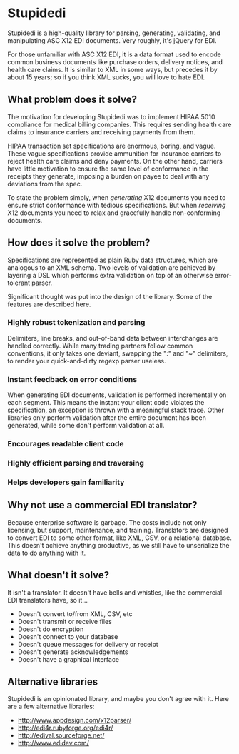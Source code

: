# Stupidedi

Stupidedi is a high-quality library for parsing, generating, validating,
and manipulating ASC X12 EDI documents. Very roughly, it's jQuery for
EDI.

For those unfamiliar with ASC X12 EDI, it is a data format used to
encode common business documents like purchase orders, delivery
notices, and health care claims. It is similar to XML in some ways,
but precedes it by about 15 years; so if you think XML sucks, you
will love to hate EDI.

## What problem does it solve?

The motivation for developing Stupidedi was to implement HIPAA 5010
compliance for medical billing companies. This requires sending health
care claims to insurance carriers and receiving payments from them.

HIPAA transaction set specifications are enormous, boring, and vague.
These vague specifications provide ammunition for insurance carriers
to reject health care claims and deny payments. On the other hand,
carriers have little motivation to ensure the same level of conformance
in the receipts they generate, imposing a burden on payee to deal
with any deviations from the spec.

To state the problem simply, when *generating* X12 documents you need
to ensure strict conformance with tedious specifications. But when
*receiving* X12 documents you need to relax and gracefully handle
non-conforming documents.

## How does it solve the problem?

Specifications are represented as plain Ruby data structures, which
are analogous to an XML schema. Two levels of validation are achieved
by layering a DSL which performs extra validation on top of an otherwise
error-tolerant parser.

Significant thought was put into the design of the library. Some of
the features are described here.

### Highly robust tokenization and parsing

Delimiters, line breaks, and out-of-band data between interchanges are
handled correctly. While many trading partners follow common conventions,
it only takes one deviant, swapping the ":" and "~" delimiters, to render
your quick-and-dirty regexp parser useless.

### Instant feedback on error conditions

When generating EDI documents, validation is performed incrementally
on each segment. This means the instant your client code violates the
specification, an exception is thrown with a meaningful stack trace.
Other libraries only perform validation after the entire document has
been generated, while some don't perform validation at all.

### Encourages readable client code

### Highly efficient parsing and traversing

### Helps developers gain familiarity

## Why not use a commercial EDI translator?

Because enterprise software is garbage. The costs include not only
licensing, but support, maintenance, and training. Translators are
designed to convert EDI to some other format, like XML, CSV, or a
relational database. This doesn't achieve anything productive, as
we still have to unserialize the data to do anything with it.

## What doesn't it solve?

It isn't a translator. It doesn't have bells and whistles, like the
commercial EDI translators have, so it...

* Doesn't convert to/from XML, CSV, etc
* Doesn't transmit or receive files
* Doesn't do encryption
* Doesn't connect to your database
* Doesn't queue messages for delivery or receipt
* Doesn't generate acknowledgements
* Doesn't have a graphical interface

## Alternative libraries

Stupidedi is an opinionated library, and maybe you don't agree with
it. Here are a few alternative libraries:

* http://www.appdesign.com/x12parser/
* http://edi4r.rubyforge.org/edi4r/
* http://edival.sourceforge.net/
* http://www.edidev.com/
